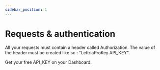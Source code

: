 ```yaml
---
sidebar_position: 1
---
```


# Requests & authentication

All your requests must contain a header called Authorization. The value of the header must be created like so : "LettriaProKey API_KEY".

Get your free API_KEY on your Dashboard.


